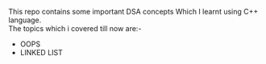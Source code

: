 This repo contains some important DSA concepts Which I learnt using C++ language.<BR>
The topics which i covered till now are:- <br>
<ul>
  <li>OOPS</li>
  <li>LINKED LIST</li>
</ul>
